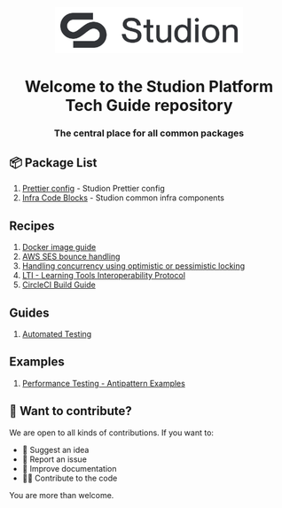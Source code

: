 <div align="center">
  <img 
    src="assets/images/logo.png" 
    alt="Studion Logo" 
    width="320" 
    style="padding: 10px; background-color: white;">
  <h1>Welcome to the Studion Platform Tech Guide repository</h1>
  <h3><strong>The central place for all common packages</strong></h3>
</div>

## 📦 Package List

1. [Prettier config](https://github.com/ExtensionEngine/prettier-config) - Studion Prettier config
2. [Infra Code Blocks](https://github.com/ExtensionEngine/infra-code-blocks) - Studion common infra components

## Recipes

1. [Docker image guide](./recipes/docker-image-guide.md)
2. [AWS SES bounce handling](./recipes/ses-bounce-handling.md)
3. [Handling concurrency using optimistic or pessimistic locking](./recipes/handling-concurrency.md)
4. [LTI - Learning Tools Interoperability Protocol](./recipes/lti.md)
5. [CircleCI Build Guide](./recipes/circleci-build-guide.md)

## Guides

1. [Automated Testing](./recipes/automated-testing.md)

## Examples

1. [Performance Testing - Antipattern Examples](./examples/performance-testing-antipattern-examples.md)

## 🙌 Want to contribute?

We are open to all kinds of contributions. If you want to:

- 🤔 Suggest an idea
- 🐛 Report an issue
- 📖 Improve documentation
- 👨‍💻 Contribute to the code

You are more than welcome.
